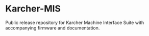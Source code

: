 # Karcher-MIS
Public release repository for Karcher Machine Interface Suite with accompanying firmware and documentation.
